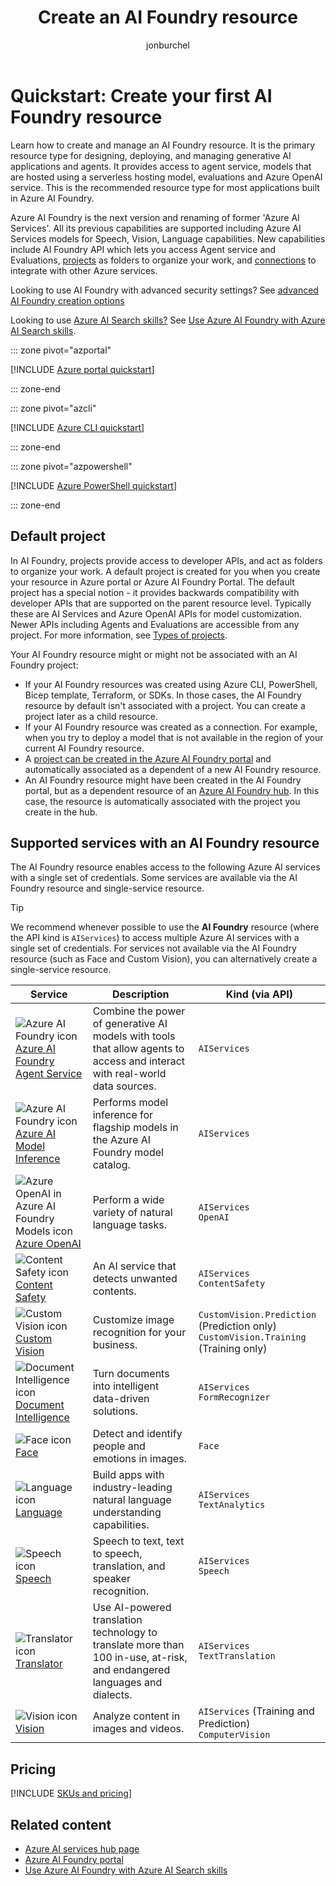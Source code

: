 ﻿---
title: Create an AI Foundry resource
titleSuffix: Azure AI services
description: Create and manage an AI Foundry resource.
author: jonburchel
ms.author: jburchel
ms.date: 10/07/2025
ms.service: azure-ai-services
ms.topic: quickstart
ms.custom:
  - devx-track-azurecli
  - devx-track-azurepowershell
  - build-2024
  - ignite-2024
  - build-2025
zone_pivot_groups: programming-languages-portal-cli-ps
---

# Quickstart: Create your first AI Foundry resource

Learn how to create and manage an AI Foundry resource. It is the primary resource type for designing, deploying, and managing generative AI applications and agents. It provides access to agent service, models that are hosted using a serverless hosting model, evaluations and Azure OpenAI service. This is the recommended resource type for most applications built in Azure AI Foundry. 

Azure AI Foundry is the next version and renaming of former 'Azure AI Services'. All its previous capabilities are supported including Azure AI Services models for Speech, Vision, Language capabilities. New capabilities include AI Foundry API which lets you access Agent service and Evaluations, [projects](../ai-foundry/how-to/create-projects.md) as folders to organize your work, and [connections](../ai-foundry/how-to/connections-add.md) to integrate with other Azure services. 

Looking to use AI Foundry with advanced security settings? See [advanced AI Foundry creation options](../ai-foundry/how-to/create-resource-template.md)

Looking to use [Azure AI Search skills?](../search/tutorial-skillset.md) See [Use Azure AI Foundry with Azure AI Search skills](multi-services-resource-search-skills.md).

::: zone pivot="azportal"

[!INCLUDE [Azure portal quickstart](includes/quickstarts/management-azportal.md)]

::: zone-end

::: zone pivot="azcli"

[!INCLUDE [Azure CLI quickstart](includes/quickstarts/management-azcli.md)]

::: zone-end

::: zone pivot="azpowershell"

[!INCLUDE [Azure PowerShell quickstart](includes/quickstarts/management-azpowershell.md)]

::: zone-end

## Default project

In AI Foundry, projects provide access to developer APIs, and act as folders to organize your work. A default project is created for you when you create your resource in Azure portal or Azure AI Foundry Portal. The default project has a special notion - it provides backwards compatibility with developer APIs that are supported on the parent resource level. Typically these are AI Services and Azure OpenAI APIs for model customization. Newer APIs including Agents and Evaluations are accessible from any project. For more information, see [Types of projects](../ai-foundry/what-is-azure-ai-foundry.md#project-types).

Your AI Foundry resource might or might not be associated with an AI Foundry project:
- If your AI Foundry resources was created using Azure CLI, PowerShell, Bicep template, Terraform, or SDKs. In those cases, the AI Foundry resource by default isn't associated with a project. You can create a project later as a child resource.
- If your AI Foundry resource was created as a connection. For example, when you try to deploy a model that is not available in the region of your current AI Foundry resource. 
- A [project can be created in the Azure AI Foundry portal](../ai-foundry/how-to/create-projects.md) and automatically associated as a dependent of a new AI Foundry resource. 
- An AI Foundry resource might have been created in the AI Foundry portal, but as a dependent resource of an [Azure AI Foundry hub](../ai-foundry/concepts/ai-resources.md). In this case, the resource is automatically associated with the project you create in the hub. 

## Supported services with an AI Foundry resource

The AI Foundry resource enables access to the following Azure AI services with a single set of credentials. Some services are available via the AI Foundry resource and single-service resource.

> [!TIP]
> We recommend whenever possible to use the **AI Foundry** resource (where the API kind is `AIServices`) to access multiple Azure AI services with a single set of credentials. For services not available via the AI Foundry resource (such as Face and Custom Vision), you can alternatively create a single-service resource.

| Service | Description | Kind (via API) |
| --- | --- | --- |
| ![Azure AI Foundry icon](~/reusable-content/ce-skilling/azure/media/ai-services/ai-foundry.svg) [Azure AI Foundry Agent Service](./agents/index.yml) | Combine the power of generative AI models with tools that allow agents to access and interact with real-world data sources. | `AIServices` |
| ![Azure AI Foundry icon](~/reusable-content/ce-skilling/azure/media/ai-services/ai-foundry.svg) [Azure AI Model Inference](../ai-foundry/model-inference/index.yml) | Performs model inference for flagship models in the Azure AI Foundry model catalog. | `AIServices` |
| ![Azure OpenAI in Azure AI Foundry Models icon](~/reusable-content/ce-skilling/azure/media/ai-services/azure-openai.svg) [Azure OpenAI](../ai-foundry/openai/index.yml) | Perform a wide variety of natural language tasks. | `AIServices`<br/>`OpenAI` |
| ![Content Safety icon](~/reusable-content/ce-skilling/azure/media/ai-services/content-safety.svg) [Content Safety](./content-safety/index.yml) | An AI service that detects unwanted contents. | `AIServices`<br/>`ContentSafety` |
| ![Custom Vision icon](~/reusable-content/ce-skilling/azure/media/ai-services/custom-vision.svg) [Custom Vision](./custom-vision-service/index.yml) | Customize image recognition for your business. | `CustomVision.Prediction` (Prediction only)<br/>`CustomVision.Training` (Training only) |
| ![Document Intelligence icon](~/reusable-content/ce-skilling/azure/media/ai-services/document-intelligence.svg) [Document Intelligence](./document-intelligence/index.yml) | Turn documents into intelligent data-driven solutions. | `AIServices`<br/>`FormRecognizer` |
| ![Face icon](~/reusable-content/ce-skilling/azure/media/ai-services/face.svg) [Face](./computer-vision/overview-identity.md) | Detect and identify people and emotions in images. | `Face` |
| ![Language icon](~/reusable-content/ce-skilling/azure/media/ai-services/language.svg) [Language](./language-service/index.yml) | Build apps with industry-leading natural language understanding capabilities. | `AIServices`<br/>`TextAnalytics` |
| ![Speech icon](~/reusable-content/ce-skilling/azure/media/ai-services/speech.svg) [Speech](./speech-service/index.yml) | Speech to text, text to speech, translation, and speaker recognition. | `AIServices`<br/>`Speech` |
| ![Translator icon](~/reusable-content/ce-skilling/azure/media/ai-services/translator.svg) [Translator](./translator/index.yml) | Use AI-powered translation technology to translate more than 100 in-use, at-risk, and endangered languages and dialects. | `AIServices`<br/>`TextTranslation` |
| ![Vision icon](~/reusable-content/ce-skilling/azure/media/ai-services/vision.svg) [Vision](./computer-vision/index.yml) | Analyze content in images and videos. | `AIServices` (Training and Prediction)<br/>`ComputerVision` |

## Pricing

[!INCLUDE [SKUs and pricing](./includes/quickstarts/sku-pricing.md)]

## Related content

- [Azure AI services hub page](../ai-services/index.yml)
- [Azure AI Foundry portal](../ai-services/connect-services-ai-foundry-portal.md)
- [Use Azure AI Foundry with Azure AI Search skills](multi-services-resource-search-skills.md)
